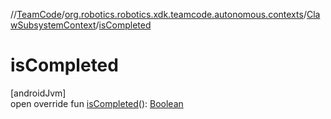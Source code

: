 //[TeamCode](../../../index.md)/[org.robotics.robotics.xdk.teamcode.autonomous.contexts](../index.md)/[ClawSubsystemContext](index.md)/[isCompleted](is-completed.md)

# isCompleted

[androidJvm]\
open override fun [isCompleted](is-completed.md)(): [Boolean](https://kotlinlang.org/api/latest/jvm/stdlib/kotlin/-boolean/index.html)

